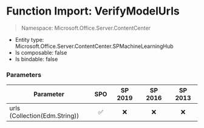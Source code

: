 # Function Import: VerifyModelUrls

> Namespace: Microsoft.Office.Server.ContentCenter

- Entity type: Microsoft.Office.Server.ContentCenter.SPMachineLearningHub
- Is composable: false
- Is bindable: false

### Parameters

Parameter | SPO | SP 2019 | SP 2016 | SP 2013
----------|:---:|:-------:|:-------:|:-------:
urls (Collection(Edm.String)) | ✅ | ❌ | ❌ | ❌